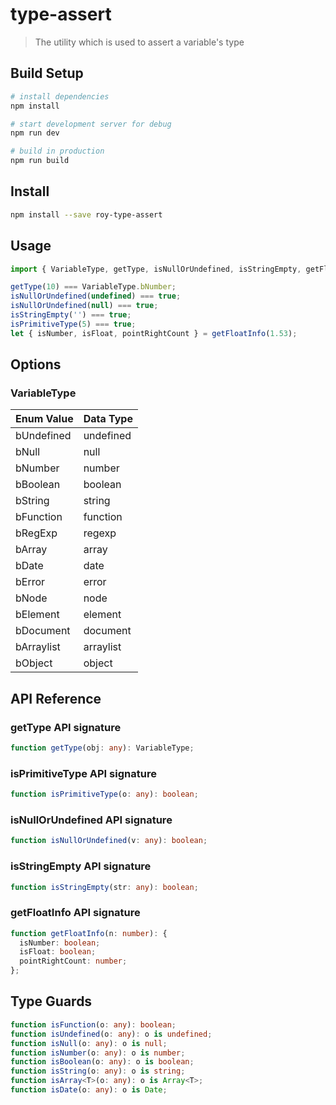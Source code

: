 # type-assert

> The utility which is used to assert a variable&#39;s type

## Build Setup

``` bash
# install dependencies
npm install

# start development server for debug
npm run dev

# build in production
npm run build
```

## Install

```bash
npm install --save roy-type-assert
```

## Usage

```javascript
import { VariableType, getType, isNullOrUndefined, isStringEmpty, getFloatInfo, isPrimitiveType } from 'roy-type-assert';

getType(10) === VariableType.bNumber;
isNullOrUndefined(undefined) === true;
isNullOrUndefined(null) === true;
isStringEmpty('') === true;
isPrimitiveType(5) === true;
let { isNumber, isFloat, pointRightCount } = getFloatInfo(1.53);
```

## Options

### VariableType

  Enum Value | Data Type
  ----|----
  bUndefined | undefined
  bNull | null
  bNumber | number
  bBoolean | boolean
  bString | string
  bFunction | function
  bRegExp | regexp
  bArray | array
  bDate | date
  bError | error
  bNode | node
  bElement | element
  bDocument | document
  bArraylist | arraylist
  bObject | object

## API Reference

### getType API signature

```typescript
function getType(obj: any): VariableType;
```

### isPrimitiveType API signature

```typescript
function isPrimitiveType(o: any): boolean;
```

### isNullOrUndefined API signature

```typescript
function isNullOrUndefined(v: any): boolean;
```

### isStringEmpty API signature

```typescript
function isStringEmpty(str: any): boolean;
```

### getFloatInfo API signature

```typescript
function getFloatInfo(n: number): {
  isNumber: boolean;
  isFloat: boolean;
  pointRightCount: number;
};
```

## Type Guards

```typescript
function isFunction(o: any): boolean;
function isUndefined(o: any): o is undefined;
function isNull(o: any): o is null;
function isNumber(o: any): o is number;
function isBoolean(o: any): o is boolean;
function isString(o: any): o is string;
function isArray<T>(o: any): o is Array<T>;
function isDate(o: any): o is Date;
```
